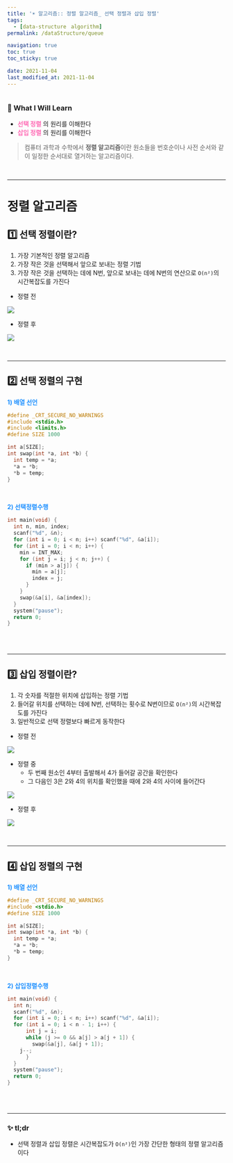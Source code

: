 ```yaml
---
title: '☀️ 알고리즘:: 정렬 알고리즘_ 선택 정렬과 삽입 정렬'
tags:
  - [data-structureㅤalgorithm]
permalink: /dataStructure/queue

navigation: true
toc: true
toc_sticky: true

date: 2021-11-04
last_modified_at: 2021-11-04
---
```


![]()
### 🚀 What I Will Learn

- <span style="color:hotpink">**선택 정렬**</span> 의 원리를 이해한다
- <span style="color:hotpink">**삽입 정렬**</span> 의 원리를 이해한다

>컴퓨터 과학과 수학에서 **정렬 알고리즘**이란 원소들을 번호순이나 사전 순서와 같이 일정한 순서대로 열거하는 알고리즘이다. 


<br />

---

# 정렬 알고리즘

## 1️⃣ 선택 정렬이란?

1) 가장 기본적인 정렬 알고리즘
2) 가장 작은 것을 선택해서 앞으로 보내는 정렬 기법
3) 가장 작은 것을 선택하는 데에 N번, 앞으로 보내는 데에 N번의 연산으로 `O(n²)`의 시간복잡도를 가진다

  - 정렬 전

![](https://images.velog.io/images/april_5/post/d083fe83-9fc1-4bc2-b82f-82f19c30957f/image.png)

  - 정렬 후
  
![](https://images.velog.io/images/april_5/post/9a678518-18b4-4d1f-a92b-68c062d45b8a/image.png)


<br />

---

## 2️⃣ 선택 정렬의 구현

<span style="color:dodgerblue">**1) 배열 선언**</span>

```c
#define _CRT_SECURE_NO_WARNINGS
#include <stdio.h>
#include <limits.h>
#define SIZE 1000

int a[SIZE];
int swap(int *a, int *b) { 
  int temp = *a;
  *a = *b;
  *b = temp;
}
```

<br />

<span style="color:dodgerblue">**2) 선택정렬수행**</span>

```c
int main(void) {
  int n, min, index;
  scanf("%d", &n);
  for (int i = 0; i < n; i++) scanf("%d", &a[i]); 
  for (int i = 0; i < n; i++) {
    min = INT_MAX;
    for (int j = i; j < n; j++) {
      if (min > a[j]) {
        min = a[j];
        index = j;
      } 
    }
    swap(&a[i], &a[index]); 
  }
  system("pause");
  return 0; 
}
```

<br /><br />

---

## 3️⃣ 삽입 정렬이란?

1) 각 숫자를 적절한 위치에 삽입하는 정렬 기법
2) 들어갈 위치를 선택하는 데에 N번, 선택하는 횟수로 N번이므로 `O(n²)`의 시간복잡도를 가진다
3) 일반적으로 선택 정렬보다 빠르게 동작한다

  - 정렬 전

![](https://images.velog.io/images/april_5/post/8aba5c72-80c7-4824-8526-04877147efe8/image.png)

  - 정렬 중
    - 두 번째 원소인 4부터 출발해서 4가 들어갈 공간을 확인한다
    - 그 다음인 3은 2와 4의 위치를 확인했을 때에 2와 4의 사이에 들어간다
  
![](https://images.velog.io/images/april_5/post/3cb4aef9-62a5-4da1-b803-a5011151fe6c/image.png)

  - 정렬 후
  
![](https://images.velog.io/images/april_5/post/086b1379-15c2-4b97-a53e-df2735f9859a/image.png)

<br />

---

## 4️⃣ 삽입 정렬의 구현

<span style="color:dodgerblue">**1) 배열 선언**</span>

```c
#define _CRT_SECURE_NO_WARNINGS
#include <stdio.h>
#define SIZE 1000

int a[SIZE];
int swap(int *a, int *b) {
  int temp = *a;
  *a = *b;
  *b = temp;
}
```

<br />

<span style="color:dodgerblue">**2) 삽입정렬수행**</span>

```c
int main(void) {
  int n;
  scanf("%d", &n);
  for (int i = 0; i < n; i++) scanf("%d", &a[i]); 
  for (int i = 0; i < n - 1; i++) {
      int j = i;
      while (j >= 0 && a[j] > a[j + 1]) {
        swap(&a[j], &a[j + 1]);
  	j--; 
      }
  } 
  system("pause"); 
  return 0;
}
```

<br /><br />

---

### ✨ tl;dr

- 선택 정렬과 삽입 정렬은 시간복잡도가 `O(n²)`인 가장 간단한 형태의 정렬 알고리즘이다


